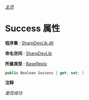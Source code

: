 ###### [主页](./Index.md "主页")

# Success 属性

**程序集** : [SharpDevLib.dll](./SharpDevLib.assembly.md "SharpDevLib.dll")

**命名空间** : [SharpDevLib](./SharpDevLib.namespace.md "SharpDevLib")

**所属类型** : [BaseReply](./SharpDevLib.BaseReply.md "BaseReply")

``` csharp
public Boolean Success { get; set; }
```

**注释**

*是否成功*



